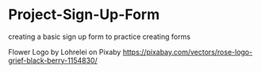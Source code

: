 # Project-Sign-Up-Form
creating a basic sign up form to practice creating forms


Flower Logo by Lohrelei on Pixaby
https://pixabay.com/vectors/rose-logo-grief-black-berry-1154830/